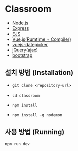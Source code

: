 # Classroom

- [Node.js](https://nodejs.org)
- [Express](https://expressjs.com)
- [EJS](https://ejs.co)
- [Vue.js(Rumtime + Compiler)](https://vuejs.org)
- [vuejs-datepicker](https://github.com/charliekassel/vuejs-datepicker)
- [jQuery(ajax)](https://jquery.com)
- [bootstrap](https://getbootstrap.com)

## 설치 방법 (Installation)

* ```git clone <repository-url>```

* ```cd classroom```
* ```npm install ```
* ```npm install -g nodemon ```

## 사용 방법 (Running)
~~~~
npm run dev
~~~~
